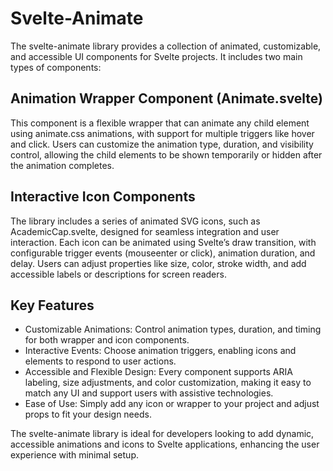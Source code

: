 # Svelte-Animate

The svelte-animate library provides a collection of animated, customizable, and accessible UI components for Svelte projects. It includes two main types of components:

## Animation Wrapper Component (Animate.svelte)
This component is a flexible wrapper that can animate any child element using animate.css animations, with support for multiple triggers like hover and click. Users can customize the animation type, duration, and visibility control, allowing the child elements to be shown temporarily or hidden after the animation completes.

## Interactive Icon Components 
The library includes a series of animated SVG icons, such as AcademicCap.svelte, designed for seamless integration and user interaction. Each icon can be animated using Svelte’s draw transition, with configurable trigger events (mouseenter or click), animation duration, and delay. Users can adjust properties like size, color, stroke width, and add accessible labels or descriptions for screen readers.

## Key Features
- Customizable Animations: Control animation types, duration, and timing for both wrapper and icon components.
- Interactive Events: Choose animation triggers, enabling icons and elements to respond to user actions.
- Accessible and Flexible Design: Every component supports ARIA labeling, size adjustments, and color customization, making it easy to match any UI and support users with assistive technologies.
- Ease of Use: Simply add any icon or wrapper to your project and adjust props to fit your design needs.

The svelte-animate library is ideal for developers looking to add dynamic, accessible animations and icons to Svelte applications, enhancing the user experience with minimal setup.
